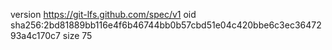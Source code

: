 version https://git-lfs.github.com/spec/v1
oid sha256:2bd81889bb116e4f6b46744bb0b57cbd51e04c420bbe6c3ec3647293a4c170c7
size 75
